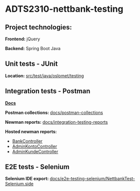 # ADTS2310-nettbank-testing

## Project technologies:

**Frontend:** jQuery

**Backend:** Spring Boot Java

## Unit tests - JUnit

**Location:** [src/test/java/oslomet/testing](https://github.com/andordavoti/ADTS2310-nettbank-testing/tree/master/src/test/java/oslomet/testing)

## Integration tests - Postman

[**Docs**](https://andordavoti.notion.site/API-testing-with-Postman-c3bea584966c48d3b688b88dbc2f79b4)

**Postman collections:** [docs/postman-collections](https://github.com/andordavoti/ADTS2310-nettbank-testing/tree/master/docs/postman-collections)

**Newman reports:** [docs/integration-testing-reports](https://github.com/andordavoti/ADTS2310-nettbank-testing/tree/master/docs/integration-testing-reports)

**Hosted newman reports:**
- [BankController](https://andordavoti.github.io/ADTS2310-nettbank-testing/integration-testing-reports/BankController-2022-02-21-12-09-49-077-0.html)
- [AdminKontoController](https://andordavoti.github.io/ADTS2310-nettbank-testing/integration-testing-reports/AdminKontoController-2022-02-21-12-10-31-399-0.html)
- [AdminKundeController](https://andordavoti.github.io/ADTS2310-nettbank-testing/integration-testing-reports/AdminKundeController-2022-02-21-12-10-13-744-0.html)

## E2E tests - Selenium

**Selenium IDE export:** [docs/e2e-testing-selenium/NettbankTest-Selenium.side](https://github.com/andordavoti/ADTS2310-nettbank-testing/blob/master/docs/e2e-testing-selenium/NettbankTest-Selenium.side)
